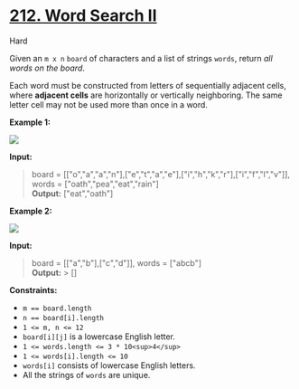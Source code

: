 # [212\. Word Search II](https://leetcode.com/problems/word-search-ii/)

Hard

Given an `m x n` `board` of characters and a list of strings `words`, return _all words on the board_.

Each word must be constructed from letters of sequentially adjacent cells, where **adjacent cells** are horizontally or vertically neighboring. The same letter cell may not be used more than once in a word.

**Example 1:**

![](https://assets.leetcode.com/uploads/2020/11/07/search1.jpg)

**Input:**

> board = \[\["o","a","a","n"\],\["e","t","a","e"\],\["i","h","k","r"\],\["i","f","l","v"\]\], words = \["oath","pea","eat","rain"\]  
> **Output:**
> \["eat","oath"\]

**Example 2:**

![](https://assets.leetcode.com/uploads/2020/11/07/search2.jpg)

**Input:**

> board = \[\["a","b"\],\["c","d"\]\], words = \["abcb"\]  
> **Output:** > \[\]

**Constraints:**

- `m == board.length`
- `n == board[i].length`
- `1 <= m, n <= 12`
- `board[i][j]` is a lowercase English letter.
- `1 <= words.length <= 3 * 10<sup>4</sup>`
- `1 <= words[i].length <= 10`
- `words[i]` consists of lowercase English letters.
- All the strings of `words` are unique.
